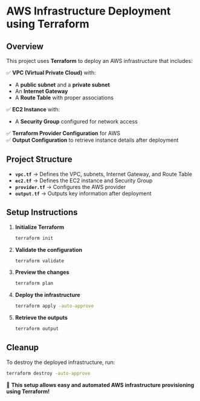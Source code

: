 # AWS Infrastructure Deployment using Terraform

## Overview
This project uses **Terraform** to deploy an AWS infrastructure that includes:

✅ **VPC (Virtual Private Cloud)** with:
   - A **public subnet** and a **private subnet**
   - An **Internet Gateway**
   - A **Route Table** with proper associations

✅ **EC2 Instance** with:
   - A **Security Group** configured for network access

✅ **Terraform Provider Configuration** for AWS  
✅ **Output Configuration** to retrieve instance details after deployment

## Project Structure
- **`vpc.tf`** → Defines the VPC, subnets, Internet Gateway, and Route Table  
- **`ec2.tf`** → Defines the EC2 instance and Security Group  
- **`provider.tf`** → Configures the AWS provider  
- **`output.tf`** → Outputs key information after deployment  

## Setup Instructions
1. **Initialize Terraform**  
   ```bash
   terraform init
   ```
2. **Validate the configuration**  
   ```bash
   terraform validate
   ```
3. **Preview the changes**  
   ```bash
   terraform plan
   ```
4. **Deploy the infrastructure**  
   ```bash
   terraform apply -auto-approve
   ```
5. **Retrieve the outputs**  
   ```bash
   terraform output
   ```

## Cleanup
To destroy the deployed infrastructure, run:  
```bash
terraform destroy -auto-approve
```  

🚀 **This setup allows easy and automated AWS infrastructure provisioning using Terraform!**

